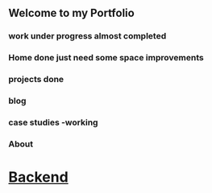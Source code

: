 ## Welcome to my Portfolio

### work under progress almost completed

### Home done just need some space improvements
### projects done 
### blog
### case studies -working
### About 

# [Backend](https://github.com/AjayShukla007?tab=repositories)